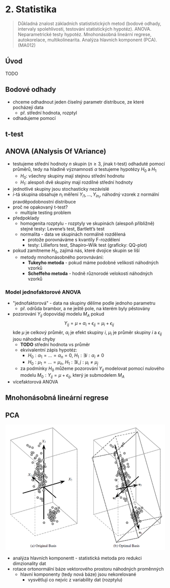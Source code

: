 # 2. Statistika

> Důkladná znalost základních statististických metod (bodové odhady, intervaly spolehlivosti, testování statistických hypotéz). ANOVA. Neparametrické testy hypotéz. Mnohonásobná lineární regrese, autokorelace, multikolinearita. Analýza hlavních komponent (PCA). (MA012)

## Úvod

TODO

## Bodové odhady

- chceme odhadnout jeden číselný parametr distribuce, ze které pocházejí data
    - př. střední hodnota, rozptyl
- odhadujeme pomocí 

## t-test

## ANOVA (ANalysis Of VAriance)

- testujeme střední hodnoty $n$ skupin ($n \geq 3$, jinak t-test) odhaduté pomocí průměrů, tedy na hladině významnosti $\alpha$ testujeme hypotézy $H_0$ a $H_1$
    - $H_0$: všechny skupiny mají stejnou střední hodnotu
    - $H_1$: alespoň dvě skupiny mají rozdílné střední hodnoty 
- jednotlivé skupiny jsou stochasticky nezávislé
- $i$-tá skupina obsahuje $n_i$ měření $Y_{i1},...,Y_{in_i}$, náhodný vzorek z normální pravděpodobnostní distribuce
- proč ne opakovaný t-test? 
    - multiple testing problem
- předpoklady
    - homogenita rozptylu - rozptyly ve skupinách (alespoň přibližně) stejné
        testy: Levene’s test, Bartlett’s test
    - normalita - data ve skupinách normálně rozdělená
        - protože porovnáváme s kvantily F-rozdělení
        - testy: Lilliefors test, Shapiro–Wilk test (graficky: QQ-plot)
- pokud zamítneme $H_0$, zajímá nás, které dvojice skupin se liší
    - metody mnohonásobného porovnávání:
        - **Tukeyho metoda** - pokud máme podobné velikosti náhodných vzorků
        - **Scheffeho metoda** - hodně různorodé velokosti náhodných vzorků

### Model jednofaktorové ANOVA

- "jednofaktorová" - data na skupiny dělíme podle jednoho parametru
    - př. odrůda brambor, a ne ještě pole, na kterém byly pěstovány
- pozorování $Y_{ij}$ dopovídají modelu $M_A$ pokud $$Y_{ij} = \mu + \alpha_i + \epsilon_{ij} = \mu_i + \epsilon_{ij}$$ kde $\mu$ je celkový průměr, $\alpha_i$ je efekt skupiny $i$, $\mu_i$ je průměr skupiny $i$ a $\epsilon_{ij}$ jsou náhodné chyby
    - **TODO** střední hodnota vs průměr
    - ekvivalentní zápis hypotéz:
        - $H_0: \alpha_1 = ... = \alpha_n = 0$, $H_1: \exists i: \alpha_i \neq 0$
        - $H_0: \mu_1 = ... = \mu_n$, $H_1: \exists i,j: \mu_i \neq \mu_j$
    - za podmínky $H_0$ můžeme pozorování $Y_{ij}$ modelovat pomocí nulového modelu $M_0: Y_{ij}=\mu+\epsilon_{ij}$, který je submodelem $M_A$ 
- vícefaktorová ANOVA

## Mnohonásobná lineární regrese

## PCA

![Alt text](image.png)

- analýza hlavních komponentt - statistická metoda pro redukci dimzionality dat
- rotace ortonormální báze vektorového prostoru náhodných proměnných
    - hlavní komponenty (tedy nová báze) jsou nekorelované
        - vysvětlují co nejvíc z variability dat (rozptylu)